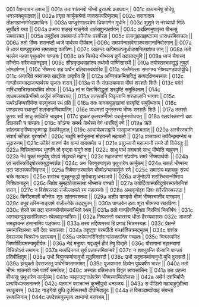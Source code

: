 001  	वैशम्पायन उवाच ||
001a 	ततः शांतनवो भीष्मो दुराधर्षः प्रतापवान् |
001c 	वध्यमानेषु योधेषु धनञ्जयमुपाद्रवत् ||
002a 	प्रगृह्य कार्मुकश्रेष्ठं जातरूपपरिष्कृतम् |
002c 	शरानादाय तीक्ष्णाग्रान्मर्मभेदप्रमाथिनः ||
003a 	पाण्डुरेणातपत्रेण ध्रियमाणेन मूर्धनि |
003c 	शुशुभे स नरव्याघ्रो गिरिः सूर्योदये यथा ||
004a 	प्रध्माय शङ्खं गाङ्गेयो धार्तराष्ट्रान्प्रहर्षयन् |
004c 	प्रदक्षिणमुपावृत्य बीभत्सुं समवारयत् ||
005a 	तमुद्वीक्ष्य तथायान्तं कौन्तेयः परवीरहा |
005c 	प्रत्यगृह्णात्प्रहृष्टात्मा धाराधरमिवाचलः ||
006a 	ततो भीष्मः शरानष्टौ ध्वजे पार्थस्य वीर्यवान् |
006c	समपर्यन्महावेगाञ्श्वसमानानिवोरगान् ||
007a 	ते ध्वजं पाण्डुपुत्रस्य समासाद्य पतत्रिणः |
007c 	ज्वलन्तः कपिमाजघ्नुर्ध्वजाग्रनिलयांश्च तान् ||
008a 	ततो भल्लेन महता पृथुधारेण पाण्डवः |
008c 	छत्रं चिच्छेद भीष्मस्य तूर्णं तदपतद्भुवि ||
009a 	ध्वजं चैवास्य कौन्तेयः शरैरभ्यहनद्दृढम् |
009c 	शीघ्रकृद्रथवाहांश्च तथोभौ पार्ष्णिसारथी ||
010a 	तयोस्तदभवद्युद्धं तुमुलं लोमहर्षणम् |
010c 	भीष्मस्य सह पार्थेन बलिवासवयोरिव ||
011a 	भल्लैर्भल्लाः समागम्य भीष्मपाण्डवयोर्युधि |
011c 	अन्तरिक्षे व्यराजन्त खद्योताः प्रावृषीव हि ||
012a 	अग्निचक्रमिवाविद्धं सव्यदक्षिणमस्यतः |
012c 	गाण्डीवमभवद्राजन्पार्थस्य सृजतः शरान् ||
013a 	स तैः संछादयामास भीष्मं शरशतैः शितैः |
013c 	पर्वतं वारिधाराभिश्छादयन्निव तोयदः ||
014a 	तां स वेलामिवोद्धूतां शरवृष्टिं समुत्थिताम् |
014c 	व्यधमत्सायकैर्भीष्मो अर्जुनं संनिवारयत् ||
015a 	ततस्तानि निकृत्तानि शरजालानि भागशः |
015c 	समरेऽभिव्यशीर्यन्त फल्गुनस्य रथं प्रति ||
016a 	ततः कनकपुङ्खानां शरवृष्टिं समुत्थिताम्  |
016c 	पाण्डवस्य रथात्तूर्णं शलभानामिवायतिम्  |
016e 	व्यधमत्तां पुनस्तस्य भीष्मः शरशतैः शितैः ||
017a 	ततस्ते कुरवः सर्वे साधु साध्विति चाब्रुवन् |
017c 	दुष्करं कृतवान्भीष्मो यदर्जुनमयोधयत् ||
018a 	बलवांस्तरुणो दक्षः क्षिप्रकारी च पाण्डवः |
018c 	कोऽन्यः समर्थः पार्थस्य वेगं धारयितुं रणे ||
019a 	ऋते शांतनवाद्भीष्मात्कृष्णाद्वा देवकीसुतात्  |
019c 	आचार्यप्रवराद्वापि भारद्वाजान्महाबलात् ||
020a 	अस्त्रैरस्त्राणि संवार्य क्रीडतः पुरुषर्षभौ |
020c 	चक्षूंषि सर्वभूतानां मोहयन्तौ महाबलौ ||
021a 	प्राजापत्यं तथैवैन्द्रमाग्नेयं च सुदारुणम् |
021c 	कौबेरं वारुणं चैव याम्यं वायव्यमेव च |
021e 	प्रयुञ्जानौ महात्मानौ समरे तौ विचेरतुः ||
022a 	विस्मितान्यथ भूतानि तौ दृष्ट्वा संयुगे तदा |
022c 	साधु पार्थ महाबाहो साधु भीष्मेति चाब्रुवन् ||
023a 	नेदं युक्तं मनुष्येषु योऽयं संदृश्यते महान् |
023c 	महास्त्राणां संप्रयोगः समरे भीष्मपार्थयोः ||
024a 	एवं सर्वास्त्रविदुषोरस्त्रयुद्धमवर्तत |
024c 	अथ जिष्णुरुपावृत्य पृथुधारेण कार्मुकम् |
024e 	चकर्त भीष्मस्य तदा जातरूपपरिष्कृतम् ||
025a 	निमेषान्तरमात्रेण भीष्मोऽन्यत्कार्मुकं रणे |
025c 	समादाय महाबाहुः सज्यं चक्रे महाबलः |
025e 	शरांश्च सुबहून्क्रुद्धो मुमोचाशु धनञ्जये ||
026a 	अर्जुनोऽपि शरांश्चित्रान्भीष्माय निशितान्बहून् |
026c 	चिक्षेप सुमहातेजास्तथा भीष्मश्च पाण्डवे ||
027a 	तयोर्दिव्यास्त्रविदुषोरस्यतोरनिशं शरान् |
027c 	न विशेषस्तदा राजँल्लक्ष्यते स्म महात्मनोः ||
028a 	अथावृणोद्दश दिशः शरैरतिरथस्तदा |
028c 	किरीटमाली कौन्तेयः शूरः शांतनवस्तथा ||
029a 	अतीव पाण्डवो भीष्मं भीष्मश्चातीव पाण्डवम् |
029c 	बभूव तस्मिन्सङ्ग्रामे राजँल्लोके तदद्भुतम् ||
030a 	पाण्डवेन हताः शूरा भीष्मस्य रथरक्षिणः |
030c 	शेरते स्म तदा राजन्कौन्तेयस्याभितो रथम् ||
031a 	ततो गाण्डीवनिर्मुक्ता निरमित्रं चिकीर्षवः |
031c 	आगच्छन्पुङ्खसंश्लिष्टाः श्वेतवाहनपत्रिणः ||
032a 	निष्पतन्तो रथात्तस्य धौता हैरण्यवाससः
032c 	आकाशे समदृश्यन्त हंसानामिव पङ्क्तयः ||
033a 	तस्य तद्दिव्यमस्त्रं हि प्रगाढं चित्रमस्यतः |
033c 	प्रेक्षन्ते स्मान्तरिक्षस्थाः सर्वे देवाः सवासवाः |
034a 	तद्दृष्ट्वा परमप्रीतो गन्धर्वश्चित्रमद्भुतम् |
034c 	शशंस देवराजाय चित्रसेनः प्रतापवान् ||
035a 	पश्येमानरिनिर्दारान्संसक्तानिव गच्छतः |
035c 	चित्ररूपमिदं जिष्णोर्दिव्यमस्त्रमुदीर्यतः ||
036a 	नेदं मनुष्याः श्रद्दध्युर्न हीदं तेषु विद्यते |
036c	पौराणानां महास्त्राणां विचित्रोऽयं समागमः ||
037a 	मध्यंदिनगतं सूर्यं प्रतपन्तमिवाम्बरे |
037c 	न शक्नुवन्ति सैन्यानि पाण्डवं प्रतिवीक्षितुम् ||
038a 	उभौ विश्रुतकर्माणावुभौ युद्धविशारदौ |
038c 	उभौ सदृशकर्माणावुभौ युधि दुरासदौ ||
039a 	इत्युक्तो देवराजस्तु पार्थभीष्मसमागमम् |
039c 	पूजयामास दिव्येन पुष्पवर्षेण भारत ||
040a 	ततो भीष्मः शांतनवो वामे पार्श्वे समर्पयत् |
040c 	अस्यतः प्रतिसंधाय विवृतं सव्यसाचिनः ||
041a 	ततः प्रहस्य बीभत्सुः पृथुधारेण कार्मुकम् |
041c 	न्यकृन्तद्गार्ध्रपत्रेण भीष्मस्यामिततेजसः ||
042a 	अथैनं दशभिर्बाणैः प्रत्यविध्यत्स्तनान्तरे |
042c 	यतमानं पराक्रान्तं कुन्तीपुत्रो धनञ्जयः ||
043a 	स पीडितो महाबाहुर्गृहीत्वा रथकूबरम् |
043c 	गाङ्गेयो युधि दुर्धर्षस्तस्थौ दीर्घमिवातुरः ||
044a 	तं विसञ्ज्ञमपोवाह संयन्ता रथवाजिनाम् |
044c 	उपदेशमनुस्मृत्य रक्षमाणो महारथम् ||

